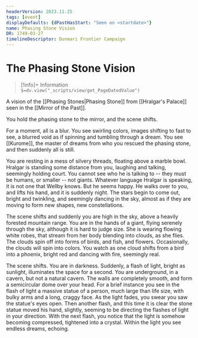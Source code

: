 ```yaml
---
headerVersion: 2023.11.25
tags: [event]
displayDefaults: {dPastHasStart: "Seen on <startdate>"}
name: Phasing Stone Vision
DR: 1749-03-27
timelineDescriptor: Dunmari Frontier Campaign
---
```

# The Phasing Stone Vision
>[!info]+ Information  
> `$=dv.view("_scripts/view/get_PageDatedValue")`

A vision of the [[Phasing Stones|Phasing Stone]] from [[Hralgar's Palace]] seen in the [[Mirror of the Past]].

You hold the phasing stone to the mirror, and the scene shifts.

For a moment, all is a blur. You see swirling colors, images shifting to fast to see, a blurred void as if spinning and tumbling through a dream. You see [[Kurome]], the master of dreams from who you rescued the phasing stone, and then suddenly all is still.

You are resting in a mess of silvery threads, floating above a marble bowl. Hralgar is standing some distance from you, laughing and talking, seemingly holding court. You cannot see who he is talking to -- they must be humans, or smaller -- not giants. Whatever language Hralgar is speaking, it is not one that Wellby knows. But he seems happy. He walks over to you, and lifts his hand, and it is suddenly night. The stars begin to come out, bright and twinkling, and seemingly dancing in the sky, almost as if they are moving to form new shapes, new constellations. 

The scene shifts and suddenly you are high in the sky, above a heavily forested mountain range. You are in the hands of a giant, flying serenely through the sky, although it is hard to judge size. She is wearing flowing white robes, that stream from her body blending into clouds, as she flies. The clouds spin off into forms of birds, and fish, and flowers. Occasionally, the clouds will spin into colors. You watch as one cloud shifts from a bird into a phoenix, bright red and dancing with fire, seemingly real. 

The scene shifts. You are in darkness. Suddenly, a flash of light, bright as sunlight, illuminates the space for a second. You are underground, in a cavern, but not a natural cavern. The walls are completely smooth, and form a semicircular dome over your head. For a brief instance you see in the flash of light a massive statue of a person, much large than life size, with bulky arms and a long, craggy face. As the light fades, you swear you saw the statue's eyes open. Then another flash, and this time it is clear the stone statue moved his hand, slightly, seeming to be directing the flashes of light in your direction. With the next flash, you notice that the light is somehow becoming compressed, tightened into a crystal. Within the light you see endless dreams, echoing. 